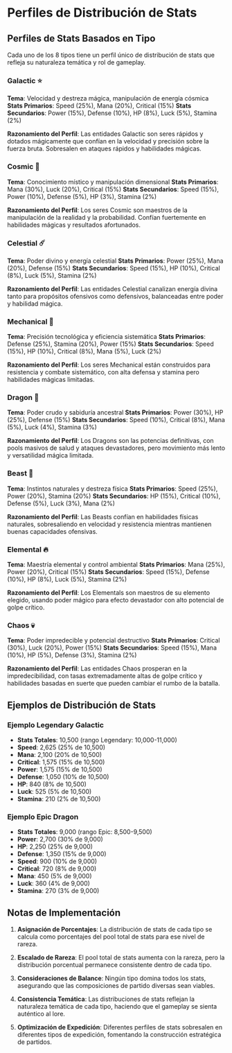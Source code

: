 # Perfiles de Distribución de Stats

## Perfiles de Stats Basados en Tipo

Cada uno de los 8 tipos tiene un perfil único de distribución de stats que refleja su naturaleza temática y rol de gameplay.

### Galactic ⭐
**Tema**: Velocidad y destreza mágica, manipulación de energía cósmica
**Stats Primarios**: Speed (25%), Mana (20%), Critical (15%)
**Stats Secundarios**: Power (15%), Defense (10%), HP (8%), Luck (5%), Stamina (2%)

**Razonamiento del Perfil**: Las entidades Galactic son seres rápidos y dotados mágicamente que confían en la velocidad y precisión sobre la fuerza bruta. Sobresalen en ataques rápidos y habilidades mágicas.

### Cosmic 🌌
**Tema**: Conocimiento místico y manipulación dimensional
**Stats Primarios**: Mana (30%), Luck (20%), Critical (15%)
**Stats Secundarios**: Speed (15%), Power (10%), Defense (5%), HP (3%), Stamina (2%)

**Razonamiento del Perfil**: Los seres Cosmic son maestros de la manipulación de la realidad y la probabilidad. Confían fuertemente en habilidades mágicas y resultados afortunados.

### Celestial ☄️
**Tema**: Poder divino y energía celestial
**Stats Primarios**: Power (25%), Mana (20%), Defense (15%)
**Stats Secundarios**: Speed (15%), HP (10%), Critical (8%), Luck (5%), Stamina (2%)

**Razonamiento del Perfil**: Las entidades Celestial canalizan energía divina tanto para propósitos ofensivos como defensivos, balanceadas entre poder y habilidad mágica.

### Mechanical 🤖
**Tema**: Precisión tecnológica y eficiencia sistemática
**Stats Primarios**: Defense (25%), Stamina (20%), Power (15%)
**Stats Secundarios**: Speed (15%), HP (10%), Critical (8%), Mana (5%), Luck (2%)

**Razonamiento del Perfil**: Los seres Mechanical están construidos para resistencia y combate sistemático, con alta defensa y stamina pero habilidades mágicas limitadas.

### Dragon 🐉
**Tema**: Poder crudo y sabiduría ancestral
**Stats Primarios**: Power (30%), HP (25%), Defense (15%)
**Stats Secundarios**: Speed (10%), Critical (8%), Mana (5%), Luck (4%), Stamina (3%)

**Razonamiento del Perfil**: Los Dragons son las potencias definitivas, con pools masivos de salud y ataques devastadores, pero movimiento más lento y versatilidad mágica limitada.

### Beast 🦁
**Tema**: Instintos naturales y destreza física
**Stats Primarios**: Speed (25%), Power (20%), Stamina (20%)
**Stats Secundarios**: HP (15%), Critical (10%), Defense (5%), Luck (3%), Mana (2%)

**Razonamiento del Perfil**: Las Beasts confían en habilidades físicas naturales, sobresaliendo en velocidad y resistencia mientras mantienen buenas capacidades ofensivas.

### Elemental 🔥
**Tema**: Maestría elemental y control ambiental
**Stats Primarios**: Mana (25%), Power (20%), Critical (15%)
**Stats Secundarios**: Speed (15%), Defense (10%), HP (8%), Luck (5%), Stamina (2%)

**Razonamiento del Perfil**: Los Elementals son maestros de su elemento elegido, usando poder mágico para efecto devastador con alto potencial de golpe crítico.

### Chaos 💀
**Tema**: Poder impredecible y potencial destructivo
**Stats Primarios**: Critical (30%), Luck (20%), Power (15%)
**Stats Secundarios**: Speed (15%), Mana (10%), HP (5%), Defense (3%), Stamina (2%)

**Razonamiento del Perfil**: Las entidades Chaos prosperan en la impredecibilidad, con tasas extremadamente altas de golpe crítico y habilidades basadas en suerte que pueden cambiar el rumbo de la batalla.

## Ejemplos de Distribución de Stats

### Ejemplo Legendary Galactic
- **Stats Totales**: 10,500 (rango Legendary: 10,000-11,000)
- **Speed**: 2,625 (25% de 10,500)
- **Mana**: 2,100 (20% de 10,500)
- **Critical**: 1,575 (15% de 10,500)
- **Power**: 1,575 (15% de 10,500)
- **Defense**: 1,050 (10% de 10,500)
- **HP**: 840 (8% de 10,500)
- **Luck**: 525 (5% de 10,500)
- **Stamina**: 210 (2% de 10,500)

### Ejemplo Epic Dragon
- **Stats Totales**: 9,000 (rango Epic: 8,500-9,500)
- **Power**: 2,700 (30% de 9,000)
- **HP**: 2,250 (25% de 9,000)
- **Defense**: 1,350 (15% de 9,000)
- **Speed**: 900 (10% de 9,000)
- **Critical**: 720 (8% de 9,000)
- **Mana**: 450 (5% de 9,000)
- **Luck**: 360 (4% de 9,000)
- **Stamina**: 270 (3% de 9,000)

## Notas de Implementación

1. **Asignación de Porcentajes**: La distribución de stats de cada tipo se calcula como porcentajes del pool total de stats para ese nivel de rareza.

2. **Escalado de Rareza**: El pool total de stats aumenta con la rareza, pero la distribución porcentual permanece consistente dentro de cada tipo.

3. **Consideraciones de Balance**: Ningún tipo domina todos los stats, asegurando que las composiciones de partido diversas sean viables.

4. **Consistencia Temática**: Las distribuciones de stats reflejan la naturaleza temática de cada tipo, haciendo que el gameplay se sienta auténtico al lore.

5. **Optimización de Expedición**: Diferentes perfiles de stats sobresalen en diferentes tipos de expedición, fomentando la construcción estratégica de partidos.
